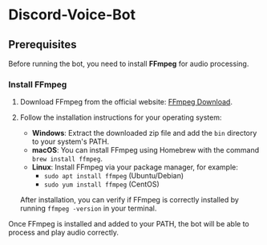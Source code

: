 # Discord-Voice-Bot
## Prerequisites

Before running the bot, you need to install **FFmpeg** for audio processing.

### Install FFmpeg

1. Download FFmpeg from the official website: [FFmpeg Download](https://ffmpeg.org/download.html).
2. Follow the installation instructions for your operating system:
   - **Windows**: Extract the downloaded zip file and add the `bin` directory to your system's PATH.
   - **macOS**: You can install FFmpeg using Homebrew with the command `brew install ffmpeg`.
   - **Linux**: Install FFmpeg via your package manager, for example:
     - `sudo apt install ffmpeg` (Ubuntu/Debian)
     - `sudo yum install ffmpeg` (CentOS)
   
   After installation, you can verify if FFmpeg is correctly installed by running `ffmpeg -version` in your terminal.

Once FFmpeg is installed and added to your PATH, the bot will be able to process and play audio correctly.
